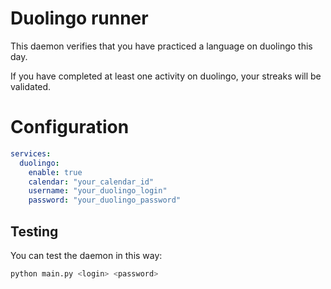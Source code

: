 Duolingo runner
===============

This daemon verifies that you have practiced a language on duolingo this day.

If you have completed at least one activity on duolingo, your streaks will be validated.

Configuration
=============
```yml
services:
  duolingo:
    enable: true
    calendar: "your_calendar_id"
    username: "your_duolingo_login"
    password: "your_duolingo_password"
```

Testing
-------
You can test the daemon in this way:
```bash
python main.py <login> <password>
```

